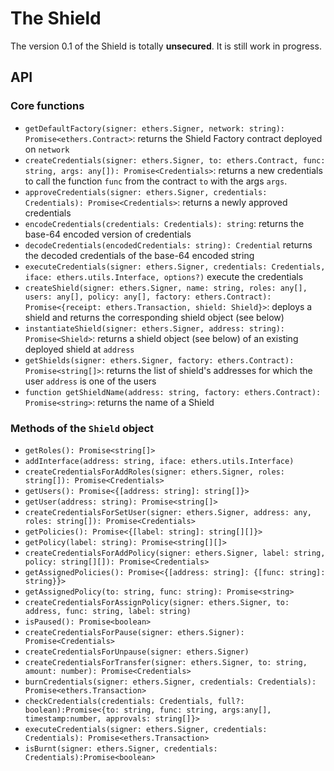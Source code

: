 # The Shield

The version 0.1 of the Shield is totally **unsecured**. It is still work in progress.

## API

### Core functions

-   `getDefaultFactory(signer: ethers.Signer, network: string): Promise<ethers.Contract>`: returns the Shield Factory contract deployed on `network`
-   `createCredentials(signer: ethers.Signer, to: ethers.Contract, func: string, args: any[]): Promise<Credentials>`: returns a new credentials to call the function `func` from the contract `to` with the args `args`.
-   `approveCredentials(signer: ethers.Signer, credentials: Credentials): Promise<Credentials>`: returns a newly approved credentials
-   `encodeCredentials(credentials: Credentials): string`: returns the base-64 encoded version of credentials
-   `decodeCredentials(encodedCredentials: string): Credential` returns the decoded credentials of the base-64 encoded string
-   `executeCredentials(signer: ethers.Signer, credentials: Credentials, iface: ethers.utils.Interface, options?)` execute the credentials
-   `createShield(signer: ethers.Signer, name: string, roles: any[], users: any[], policy: any[], factory: ethers.Contract): Promise<{receipt: ethers.Transaction, shield: Shield}>`: deploys a shield and returns the corresponding shield object (see below)
-   `instantiateShield(signer: ethers.Signer, address: string): Promise<Shield>`: returns a shield object (see below) of an existing deployed shield at `address`
-   `getShields(signer: ethers.Signer, factory: ethers.Contract): Promise<string[]>`: returns the list of shield's addresses for which the user `address` is one of the users
-   `function getShieldName(address: string, factory: ethers.Contract): Promise<string>`: returns the name of a Shield

### Methods of the `Shield` object

-   `getRoles(): Promise<string[]>`
-   `addInterface(address: string, iface: ethers.utils.Interface)`
-   `createCredentialsForAddRoles(signer: ethers.Signer, roles: string[]): Promise<Credentials>`
-   `getUsers(): Promise<{[address: string]: string[]}>`
-   `getUser(address: string): Promise<string[]>`
-   `createCredentialsForSetUser(signer: ethers.Signer, address: any, roles: string[]): Promise<Credentials>`
-   `getPolicies(): Promise<{[label: string]: string[][]}>`
-   `getPolicy(label: string): Promise<string[][]>`
-   `createCredentialsForAddPolicy(signer: ethers.Signer, label: string, policy: string[][]): Promise<Credentials>`
-   `getAssignedPolicies(): Promise<{[address: string]: {[func: string]: string}}>`
-   `getAssignedPolicy(to: string, func: string): Promise<string>`
-   `createCredentialsForAssignPolicy(signer: ethers.Signer, to: address, func: string, label: string)`
-   `isPaused(): Promise<boolean>`
-   `createCredentialsForPause(signer: ethers.Signer): Promise<Credentials>`
-   `createCredentialsForUnpause(signer: ethers.Signer)`
-   `createCredentialsForTransfer(signer: ethers.Signer, to: string, amount: number): Promise<Credentials>`
-   `burnCredentials(signer: ethers.Signer, credentials: Credentials): Promise<ethers.Transaction>`
-   `checkCredentials(credentials: Credentials, full?: boolean):Promise<{to: string, func: string, args:any[], timestamp:number, approvals: string[]}>`
-   `executeCredentials(signer: ethers.Signer, credentials: Credentials): Promise<ethers.Transaction>`
-   `isBurnt(signer: ethers.Signer, credentials: Credentials):Promise<boolean>`
